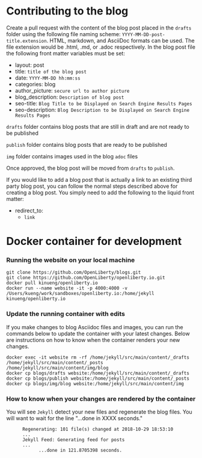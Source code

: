 # Contributing to the blog
Create a pull request with the content of the blog post placed in the `drafts` folder using the following file naming scheme: `YYYY-MM-DD-post-title.extension`. HTML, markdown, and AsciiDoc formats can be used. The file extension would be .html, .md, or .adoc respectively. In the blog post file the following front matter variables must be set:
- layout: post
- title: `title of the blog post`
- date: `YYYY-MM-DD hh:mm:ss`
- categories: blog
- author_picture: `secure url to author picture`
- blog_description: `Description of blog post`
- seo-title: `Blog Title to be Displayed on Search Engine Results Pages`
- seo-description: `Blog Description to be Displayed on Search Engine Results Pages`

`drafts` folder contains blog posts that are still in draft and are not ready to be published

`publish` folder contains blog posts that are ready to be published

`img` folder contains images used in the blog `adoc` files

Once approved, the blog post will be moved from `drafts` to `publish`.

If you would like to add a blog post that is actually a link to an existing third party blog post, you can follow the normal steps described above for creating a blog post. You simply need to add the following to the liquid front matter: 
- redirect_to: 
  - `link`

# Docker container for development

### Running the website on your local machine
```
git clone https://github.com/OpenLiberty/blogs.git
git clone https://github.com/OpenLiberty/openliberty.io.git
docker pull kinueng/openliberty.io
docker run --name website -it -p 4000:4000 -v /Users/kueng/work/sandboxes/openliberty.io:/home/jekyll kinueng/openliberty.io
```

### Update the running container with edits
If you make changes to blog Asciidoc files and images, you can run the commands below to update the container with your latest changes.  Below are instructions on how to know when the container renders your new changes.

```
docker exec -it website rm -rf /home/jekyll/src/main/content/_drafts /home/jekyll/src/main/content/_posts /home/jekyll/src/main/content/img/blog
docker cp blogs/drafts website:/home/jekyll/src/main/content/_drafts
docker cp blogs/publish website:/home/jekyll/src/main/content/_posts
docker cp blogs/img/blog website:/home/jekyll/src/main/content/img
```


### How to know when your changes are rendered by the container
You will see `Jekyll` detect your new files and regenerate the blog files.  You will want to wait for the line "...done in XXXX seconds."

```
      Regenerating: 101 file(s) changed at 2018-10-29 18:53:10
      ...
      Jekyll Feed: Generating feed for posts
      ...
            ...done in 121.8705398 seconds.
```

